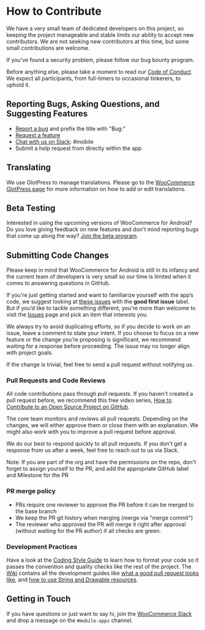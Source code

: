 # How to Contribute

We have a very small team of dedicated developers on this project, so keeping the project manageable and stable limits our ability to accept new contributors. We are not seeking new contributors at this time, but some small contributions are welcome.

If you’ve found a security problem, please follow our bug bounty program.

Before anything else, please take a moment to read our [Code of Conduct](CODE-OF-CONDUCT.md). We expect all participants, from full-timers to occasional tinkerers, to uphold it.

## Reporting Bugs, Asking Questions, and Suggesting Features

* [Report a bug](https://github.com/woocommerce/woocommerce-android/issues/new?template=Bug_report.md)  and prefix the title with "Bug:"
* [Request a feature](https://github.com/woocommerce/woocommerce-android/issues/new?assignees=&labels=&projects=&template=Feature_request.md)
* [Chat with us on Slack](https://woocommerce.com/community-slack/): #mobile
* Submit a help request from directly within the app

## Translating

We use GlotPress to manage translations. Please go to the [WooCommerce GlotPress page](https://translate.wordpress.com/projects/woocommerce/) for more information on how to add or edit translations.

## Beta Testing

Interested in using the upcoming versions of WooCommerce for Android? Do you love giving feedback on new features and don't mind reporting bugs that come up along the way? [Join the beta program](https://woocommercehalo.wordpress.com/).

## Submitting Code Changes

Please keep in mind that WooCommerce for Android is still in its infancy and the current team of developers is very small so our time is limited when it comes to answering questions in GitHub.

 If you're just getting started and want to familiarize yourself with the app’s code, we suggest looking at [these issues](https://github.com/woocommerce/woocommerce-android/labels/good%20first%20issue) with the **good first issue** label. But if you’d like to tackle something different, you're more than welcome to visit the [Issues](https://github.com/woocommerce/woocommerce-android/issues) page and pick an item that interests you.

We always try to avoid duplicating efforts, so if you decide to work on an issue, leave a comment to state your intent. If you choose to focus on a new feature or the change you’re proposing is significant, we recommend waiting for a response before proceeding. The issue may no longer align with project goals.

If the change is trivial, feel free to send a pull request without notifying us.

### Pull Requests and Code Reviews

All code contributions pass through pull requests. If you haven't created a pull request before, we recommend this free video series, [How to Contribute to an Open Source Project on GitHub](https://egghead.io/courses/how-to-contribute-to-an-open-source-project-on-github).

The core team monitors and reviews all pull requests. Depending on the changes, we will either approve them or close them with an explanation. We might also work with you to improve a pull request before approval.

We do our best to respond quickly to all pull requests. If you don't get a response from us after a week, feel free to reach out to us via Slack.

Note: If you are part of the org and have the permissions on the repo, don't forget to assign yourself to the PR, and add the appropriate GitHub label and Milestone for the PR

### PR merge policy

* PRs require one reviewer to approve the PR before it can be merged to the base branch
* We keep the PR git history when merging (merge via "merge commit")
* The reviewer who approved the PR will merge it right after approval (without waiting for the PR author) if all checks are green.

### Development Practices

<!--TODO-->
Have a look at the [Coding Style Guide](https://github.com/woocommerce/woocommerce-android/wiki/Coding-Style) to learn how to format your code so it passes the convention and quality checks like the rest of the project. The [Wiki](https://github.com/woocommerce/woocommerce-android/wiki) contains all the development guides like [what a good pull request looks like](https://github.com/woocommerce/woocommerce-android/wiki/Pull-Request-Guidelines), and [how to use String and Drawable resources](https://github.com/woocommerce/woocommerce-android/wiki/Using-Android-Resources).

## Getting in Touch

If you have questions or just want to say hi, join the [WooCommerce Slack](https://woocommerce.com/community-slack/) and
drop a message on the `#mobile-apps` channel.
